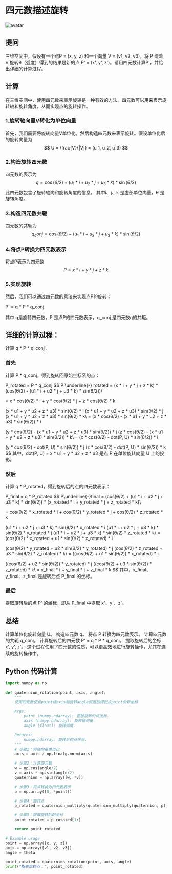 # 四元数描述旋转
![avatar](https://img-blog.csdnimg.cn/40010053554f4d87bd03e681a412206e.png?x-oss-process=image/watermark,type_ZHJvaWRzYW5zZmFsbGJhY2s,shadow_50,text_Q1NETiBA6LCi6bG8,size_20,color_FFFFFF,t_70,g_se,x_16)
## 提问

三维空间中，假设有一个点P = (x, y, z) 和一个向量 V = (v1, v2, v3)，将 P 绕着 V 旋转θ（弧度）得到的结果是新的点 P' = (x', y', z')。请用四元数计算P'，并给出详细的计算过程。

## 计算

在三维空间中，使用四元数来表示旋转是一种有效的方法。四元数可以用来表示旋转轴和旋转角度，从而实现点的旋转操作。

### 1.旋转轴向量V转化为单位向量
首先，我们需要将旋转向量V单位化，然后构造四元数来表示旋转。假设单位化后的旋转向量为 
$$
U = \frac{V}{|V|} = (u_1, u_2, u_3)
$$

### 2.构造旋转四元数
四元数的表示为 
$$
q = \cos(θ/2) + (u_1 * i + u_2 * j + u_3 * k) * \sin(θ/2)
$$
此四元数包含了旋转轴向和旋转角度的信息， 其中i、j、k 是虚部单位向量，θ 是旋转角度。

### 3.构造四元数共轭
四元数的共轭为 
$$
q_conj = \cos(θ/2) - (u_1 * i + u_2 * j + u_3 * k) * \sin(θ/2)
$$

### 4.将点P转换为四元数表示
将点P表示为四元数 
$$
P = x * i + y * j + z * k
$$

### 5.实现旋转
然后，我们可以通过四元数的乘法来实现点P的旋转：

P' = q * P * q_conj

其中 q是旋转四元数，P 是点P的四元数表示，q_conj 是四元数q的共轭。

## 详细的计算过程：

计算 q * P * q_conj：

### 首先
计算 P * q_conj，得到旋转回原始坐标系的点：

P_rotated = P * q_conj
$$
P \underline{-} rotated = (x * i + y * j + z * k) * (cos(θ/2) - (u1 * i + u2 * j + u3 * k) * sin(θ/2))\\

= x * cos(θ/2) * i + y * cos(θ/2) * j + z * cos(θ/2) * k

(x * u1 + y * u2 + z * u3) * sin(θ/2) * i
(x * u1 + y * u2 + z * u3) * sin(θ/2) * j
(x * u1 + y * u2 + z * u3) * sin(θ/2) * k\\
= (x * cos(θ/2) - (x * u1 + y * u2 + z * u3) * sin(θ/2)) * i

(y * cos(θ/2) - (x * u1 + y * u2 + z * u3) * sin(θ/2)) * j
(z * cos(θ/2) - (x * u1 + y * u2 + z * u3) * sin(θ/2)) * k\\
= (x * cos(θ/2) - dot(P, U) * sin(θ/2)) * i

(y * cos(θ/2) - dot(P, U) * sin(θ/2)) * j
(z * cos(θ/2) - dot(P, U) * sin(θ/2)) * k
$$
其中，dot(P, U) = x * u1 + y * u2 + z * u3 是点 P 在单位旋转向量 U 上的投影。


### 然后
计算 q * P_rotated，得到旋转后的点的四元数表示：

P_final = q * P_rotated
$$
P\underline{-}final = (cos(θ/2) + (u1 * i + u2 * j + u3 * k) * sin(θ/2)) * (x_rotated * i + y_rotated * j + z_rotated * k)\\

= cos(θ/2) * x_rotated * i + cos(θ/2) * y_rotated * j + cos(θ/2) * z_rotated * k

(u1 * i + u2 * j + u3 * k) * sin(θ/2) * x_rotated * i
(u1 * i + u2 * j + u3 * k) * sin(θ/2) * y_rotated * j
(u1 * i + u2 * j + u3 * k) * sin(θ/2) * z_rotated * k\\
= (cos(θ/2) * x_rotated + u1 * sin(θ/2) * x_rotated) * i

(cos(θ/2) * y_rotated + u2 * sin(θ/2) * y_rotated) * j
(cos(θ/2) * z_rotated + u3 * sin(θ/2) * z_rotated) * k\\
= ((cos(θ/2) + u1 * sin(θ/2)) * x_rotated) * i

((cos(θ/2) + u2 * sin(θ/2)) * y_rotated) * j
((cos(θ/2) + u3 * sin(θ/2)) * z_rotated) * k\\
= x_final * i + y_final * j + z_final * k
$$
其中，x_final、y_final、z_final 是旋转后点 P_final 的坐标。

### 最后
提取旋转后的点 P' 的坐标，即从 P_final 中提取 x'、y'、z'。

## 总结

计算单位化旋转向量 U。
构造四元数 q。
将点 P 转换为四元数表示。
计算四元数的共轭 q_conj。
计算旋转后的四元数 P' = q * P * q_conj。
提取旋转后的坐标 x', y', z'。
这个过程使用了四元数的性质，可以更高效地进行旋转操作，尤其在连续的旋转操作中。


## Python 代码计算
```Python
import numpy as np

def quaternion_rotation(point, axis, angle):
    """
    使用四元数使点point绕axis轴旋转angle弧度后得到点point的新坐标

    Args:
        point (numpy.ndarray): 要被旋转的点坐标.
        axis (numpy.ndarray): 旋转轴向量.
        angle (float): 旋转弧度.

    Returns:
        numpy.ndarray: 旋转后的点坐标.
    """
    # 步骤1：将轴向量单位化
    axis = axis / np.linalg.norm(axis)

    # 步骤2：计算四元数
    w = np.cos(angle/2)
    v = axis * np.sin(angle/2)
    quaternion = np.array([w, *v])

    # 步骤3：将点转换为四元数表示
    p = np.array([0, *point])

    # 步骤4：旋转点
    p_rotated = quaternion_multiply(quaternion_multiply(quaternion, p), quaternion_inverse(quaternion))

    # 步骤5：提取旋转后的坐标
    point_rotated = p_rotated[1:]

    return point_rotated

# Example usage
point = np.array([x, y, z])
axis = np.array([v1, v2, v3])
angle = theta

point_rotated = quaternion_rotation(point, axis, angle)
print("旋转后的点：", point_rotated)


```